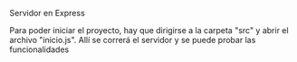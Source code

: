 Servidor en Express

Para poder iniciar el proyecto, hay que dirigirse a la carpeta "src" y abrir el archivo "inicio.js".
Allí se correrá el servidor y se puede probar las funcionalidades
